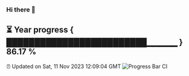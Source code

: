 ### Hi there 👋
⏳ Year progress { █████████████████████████▁▁▁▁▁ } 86.17 %
---
⏰ Updated on Sat, 11 Nov 2023 12:09:04 GMT
![Progress Bar CI](https://github.com/Moyi321/Moyi321/workflows/Progress%20Bar%20CI/badge.svg)
